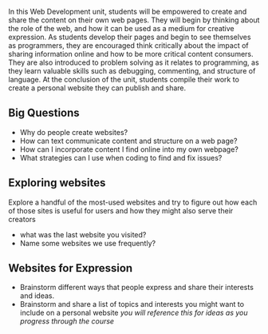 In this Web Development unit, students will be empowered to create and share the content on their own web pages. They will begin by thinking about the role of the web, and how it can be used as a medium for creative expression. As students develop their pages and begin to see themselves as programmers, they are encouraged think critically about the impact of sharing information online and how to be more critical content consumers. They are also introduced to problem solving as it relates to programming, as they learn valuable skills such as debugging, commenting, and structure of language. At the conclusion of the unit, students compile their work to create a personal website they can publish and share.

## Big Questions

- Why do people create websites?
- How can text communicate content and structure on a web page?
- How can I incorporate content I find online into my own webpage?
- What strategies can I use when coding to find and fix issues?

## Exploring websites

Explore a handful of the most-used websites and try to figure out how each of those sites is useful for users and how they might also serve their creators

- what was the last website you visited?
- Name some websites we use frequently?

## Websites for Expression

- Brainstorm different ways that people express and share their interests and ideas.
- Brainstorm and share a list of topics and interests you might want to include on a personal website
  _you will reference this for ideas as you progress through the course_
